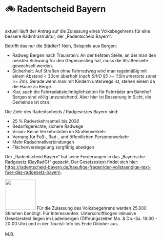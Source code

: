 # 🚲 Radentscheid Bayern

<br/>
aktuell läuft der Antrag auf die Zulassung eines Volksbegehrens für eine bessere Radinfrastruktur, der „Radentscheid Bayern“.

Betrifft das nur die Städter? Nein, Beispiele aus Bergen:

* Radweg Bergen nach Traunstein: An der tiefsten Stelle, an der man den meisten Schwung für den Gegenanstieg hat, muss die Straßenseite gewechselt werden.
* Sicherheit: Auf Straßen ohne Fahrradweg wird man regelmäßig mit einem Abstand < 30cm überholt (*nach StVO §5 >= 1.5m innerorts sonst >= 2m*). Gerade wenn man mit Kindern unterwegs ist, stehen einem da die Haare zu Berge.
* Klar, auch die Fahrradabstellmöglichkeiten für Fahrräder am Bahnhof Bergen sind völlig unzureichend. Aber hier ist Besserung in Sicht, die Gemeinde ist dran.

Die Ziele des Radentscheids / Radgesetzes Bayern sind:

* 25 % Radverkehrsanteil bis 2030
* Bedarfsgerechte, sichere Radwege
* Vision: Keine Verkehrstoten im Straßenverkehr
* Vorrang für Fuß-, Rad-, und öffentlichen Personenverkehr
* Mehr Radschnellverbindungen
* Flächenversiegelung sorgfältig abwägen

Der „Radentscheid Bayern“ hat seine Forderungen in das „Bayerische Radgesetz (BayRadG)“ gepackt. Der Gesetzestext findet sich hier: https://radentscheid-bayern.de/haeufige-fragen/der-vollstaendige-text-fuer-das-radgesetz-bayern.

<img src="radentscheid_bild.jpg" width="100">
Für die Zulassung des Volksbegehrens werden 25.000 Stimmen benötigt. Für Interessenten: Unterschriftbögen inklusive Gesetzestext liegen im Ladenbergen (Öffnungszeiten Mo. & Do.-Sa. 16:00 - 20:00 Uhr) und in der Tourist-Info bis Ende Oktober aus.
<br/>
<br/>
M.B.
